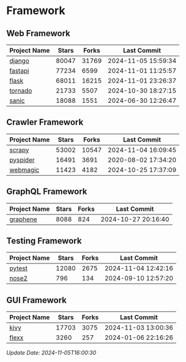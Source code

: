 # Framework

## Web Framework
| Project Name | Stars | Forks | Last Commit |
| ------------ | ----- | ----- | ----------- |
| [django](https://github.com/django/django) | 80047 | 31769 | 2024-11-05 15:59:34 |
| [fastapi](https://github.com/fastapi/fastapi) | 77234 | 6599 | 2024-11-01 11:25:57 |
| [flask](https://github.com/pallets/flask) | 68011 | 16215 | 2024-11-01 23:26:37 |
| [tornado](https://github.com/tornadoweb/tornado) | 21733 | 5507 | 2024-10-30 18:27:15 |
| [sanic](https://github.com/sanic-org/sanic) | 18088 | 1551 | 2024-06-30 12:26:47 |

## Crawler Framework
| Project Name | Stars | Forks | Last Commit |
| ------------ | ----- | ----- | ----------- |
| [scrapy](https://github.com/scrapy/scrapy) | 53002 | 10547 | 2024-11-04 16:09:45 |
| [pyspider](https://github.com/binux/pyspider) | 16491 | 3691 | 2020-08-02 17:34:20 |
| [webmagic](https://github.com/code4craft/webmagic) | 11423 | 4182 | 2024-10-25 17:37:09 |

## GraphQL Framework
| Project Name | Stars | Forks | Last Commit |
| ------------ | ----- | ----- | ----------- |
| [graphene](https://github.com/graphql-python/graphene) | 8088 | 824 | 2024-10-27 20:16:40 |

## Testing Framework
| Project Name | Stars | Forks | Last Commit |
| ------------ | ----- | ----- | ----------- |
| [pytest](https://github.com/pytest-dev/pytest) | 12080 | 2675 | 2024-11-04 12:42:16 |
| [nose2](https://github.com/nose-devs/nose2) | 796 | 134 | 2024-09-10 12:57:20 |

## GUI Framework
| Project Name | Stars | Forks | Last Commit |
| ------------ | ----- | ----- | ----------- |
| [kivy](https://github.com/kivy/kivy) | 17703 | 3075 | 2024-11-03 13:00:36 |
| [flexx](https://github.com/flexxui/flexx) | 3260 | 257 | 2024-01-06 22:16:26 |

*Update Date: 2024-11-05T16:00:30*